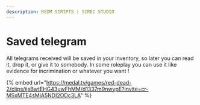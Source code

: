 ```yaml
---
description: REDM SCRIPTS | SIREC STUDIO
---
```


# Saved telegram

All telegrams received will be saved in your inventory, so later you can read it, drop it, or give it to somebody. In some roleplay you can use it like evidence for incrimination or whatever you want !

{% embed url="https://medal.tv/games/red-dead-2/clips/ijsBwtEHG43uwFhMM/d1337m9nwypE?invite=cr-MSxMTE4sMjA5NDI2ODc3LA" %}
